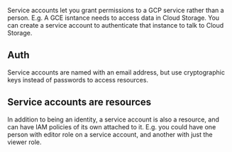 Service accounts let you grant permissions to a GCP service rather than a person.
E.g. A GCE isntance needs to access data in Cloud Storage.
You can create a service account to authenticate that instance to talk to Cloud Storage.

## Auth
Service accounts are named with an email address, but use cryptographic keys instead of passwords to access resources.

## Service accounts are resources
In addition to being an identity, a service account is also a resource, and can have IAM policies of its own attached to it.
E.g. you could have one person with editor role on a service account, and another with just the viewer role.
